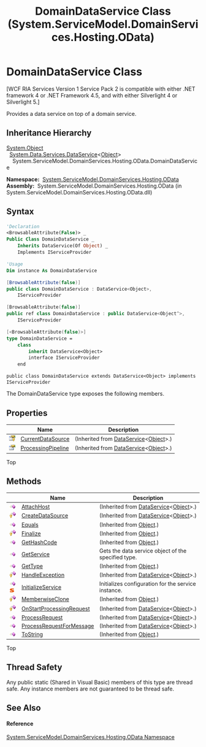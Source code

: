 ﻿---
title: DomainDataService Class (System.ServiceModel.DomainServices.Hosting.OData)
TOCTitle: DomainDataService Class
ms:assetid: T:System.ServiceModel.DomainServices.Hosting.OData.DomainDataService
ms:mtpsurl: https://msdn.microsoft.com/en-us/library/system.servicemodel.domainservices.hosting.odata.domaindataservice(v=VS.91)
ms:contentKeyID: 31289122
ms.date: 01/27/2012
mtps_version: v=VS.91
f1_keywords:
- System.ServiceModel.DomainServices.Hosting.OData.DomainDataService
dev_langs:
- CSharp
- JScript
- VB
- FSharp
- c++
api_location:
- System.ServiceModel.DomainServices.Hosting.OData.dll
api_name:
- System.ServiceModel.DomainServices.Hosting.OData.DomainDataService
api_type:
- Managed
topic_type:
- apiref
- kbSyntax
product_family_name: VS
ROBOTS: INDEX,FOLLOW
---

# DomainDataService Class

\[WCF RIA Services Version 1 Service Pack 2 is compatible with either .NET framework 4 or .NET Framework 4.5, and with either Silverlight 4 or Silverlight 5.\]

Provides a data service on top of a domain service.

## Inheritance Hierarchy

[System.Object](https://msdn.microsoft.com/en-us/library/e5kfa45b)  
  [System.Data.Services.DataService](https://msdn.microsoft.com/en-us/library/Cc646779)\<[Object](https://msdn.microsoft.com/en-us/library/e5kfa45b)\>  
    System.ServiceModel.DomainServices.Hosting.OData.DomainDataService  

**Namespace:**  [System.ServiceModel.DomainServices.Hosting.OData](ff688014\(v=vs.91\).md)  
**Assembly:**  System.ServiceModel.DomainServices.Hosting.OData (in System.ServiceModel.DomainServices.Hosting.OData.dll)

## Syntax

``` vb
'Declaration
<BrowsableAttribute(False)> _
Public Class DomainDataService _
    Inherits DataService(Of Object) _
    Implements IServiceProvider
```

``` vb
'Usage
Dim instance As DomainDataService
```

``` csharp
[BrowsableAttribute(false)]
public class DomainDataService : DataService<Object>, 
    IServiceProvider
```

``` c++
[BrowsableAttribute(false)]
public ref class DomainDataService : public DataService<Object^>, 
    IServiceProvider
```

``` fsharp
[<BrowsableAttribute(false)>]
type DomainDataService =  
    class
        inherit DataService<Object>
        interface IServiceProvider
    end
```

``` jscript
public class DomainDataService extends DataService<Object> implements IServiceProvider
```

The DomainDataService type exposes the following members.

## Properties

<table>
<thead>
<tr class="header">
<th> </th>
<th>Name</th>
<th>Description</th>
</tr>
</thead>
<tbody>
<tr class="odd">
<td><img src="images\Ff422448.protproperty(en-us,VS.91).gif" title="Protected property" alt="Protected property" /></td>
<td><a href="https://msdn.microsoft.com/en-us/library/Cc646632">CurrentDataSource</a></td>
<td>(Inherited from <a href="https://msdn.microsoft.com/en-us/library/Cc646779">DataService</a>&lt;<a href="https://msdn.microsoft.com/en-us/library/e5kfa45b">Object</a>&gt;.)</td>
</tr>
<tr class="even">
<td><img src="images\Ff422600.pubproperty(en-us,VS.91).gif" title="Public property" alt="Public property" /></td>
<td><a href="https://msdn.microsoft.com/en-us/library/Ee474212">ProcessingPipeline</a></td>
<td>(Inherited from <a href="https://msdn.microsoft.com/en-us/library/Cc646779">DataService</a>&lt;<a href="https://msdn.microsoft.com/en-us/library/e5kfa45b">Object</a>&gt;.)</td>
</tr>
</tbody>
</table>

Top

## Methods

<table>
<thead>
<tr class="header">
<th> </th>
<th>Name</th>
<th>Description</th>
</tr>
</thead>
<tbody>
<tr class="odd">
<td><img src="images\Ff423329.pubmethod(en-us,VS.91).gif" title="Public method" alt="Public method" /></td>
<td><a href="https://docs.microsoft.com/en-us/dotnet/api/system.data.services.dataservice-1.attachhost?redirectedfrom=MSDN#System_Data_Services_DataService_1_AttachHost_System_Data_Services_IDataServiceHost_">AttachHost</a></td>
<td>(Inherited from <a href="https://msdn.microsoft.com/en-us/library/Cc646779">DataService</a>&lt;<a href="https://msdn.microsoft.com/en-us/library/e5kfa45b">Object</a>&gt;.)</td>
</tr>
<tr class="even">
<td><img src="images\Ff422600.protmethod(en-us,VS.91).gif" title="Protected method" alt="Protected method" /></td>
<td><a href="https://msdn.microsoft.com/en-us/library/Cc646746">CreateDataSource</a></td>
<td>(Inherited from <a href="https://msdn.microsoft.com/en-us/library/Cc646779">DataService</a>&lt;<a href="https://msdn.microsoft.com/en-us/library/e5kfa45b">Object</a>&gt;.)</td>
</tr>
<tr class="odd">
<td><img src="images\Ff423329.pubmethod(en-us,VS.91).gif" title="Public method" alt="Public method" /></td>
<td><a href="https://docs.microsoft.com/en-us/dotnet/api/system.object.equals?redirectedfrom=MSDN#System_Object_Equals_System_Object_">Equals</a></td>
<td>(Inherited from <a href="https://msdn.microsoft.com/en-us/library/e5kfa45b">Object</a>.)</td>
</tr>
<tr class="even">
<td><img src="images\Ff422600.protmethod(en-us,VS.91).gif" title="Protected method" alt="Protected method" /></td>
<td><a href="https://msdn.microsoft.com/en-us/library/4k87zsw7">Finalize</a></td>
<td>(Inherited from <a href="https://msdn.microsoft.com/en-us/library/e5kfa45b">Object</a>.)</td>
</tr>
<tr class="odd">
<td><img src="images\Ff423329.pubmethod(en-us,VS.91).gif" title="Public method" alt="Public method" /></td>
<td><a href="https://msdn.microsoft.com/en-us/library/zdee4b3y">GetHashCode</a></td>
<td>(Inherited from <a href="https://msdn.microsoft.com/en-us/library/e5kfa45b">Object</a>.)</td>
</tr>
<tr class="even">
<td><img src="images\Ff423329.pubmethod(en-us,VS.91).gif" title="Public method" alt="Public method" /></td>
<td><a href="ff688020(v=vs.91).md">GetService</a></td>
<td>Gets the data service object of the specified type.</td>
</tr>
<tr class="odd">
<td><img src="images\Ff423329.pubmethod(en-us,VS.91).gif" title="Public method" alt="Public method" /></td>
<td><a href="https://msdn.microsoft.com/en-us/library/dfwy45w9">GetType</a></td>
<td>(Inherited from <a href="https://msdn.microsoft.com/en-us/library/e5kfa45b">Object</a>.)</td>
</tr>
<tr class="even">
<td><img src="images\Ff422600.protmethod(en-us,VS.91).gif" title="Protected method" alt="Protected method" /></td>
<td><a href="https://docs.microsoft.com/en-us/dotnet/api/system.data.services.dataservice-1.handleexception?redirectedfrom=MSDN#System_Data_Services_DataService_1_HandleException_System_Data_Services_HandleExceptionArgs_">HandleException</a></td>
<td>(Inherited from <a href="https://msdn.microsoft.com/en-us/library/Cc646779">DataService</a>&lt;<a href="https://msdn.microsoft.com/en-us/library/e5kfa45b">Object</a>&gt;.)</td>
</tr>
<tr class="odd">
<td><img src="images\Ff423329.pubmethod(en-us,VS.91).gif" title="Public method" alt="Public method" /><img src="images\Ff423197.static(en-us,VS.91).gif" title="Static member" alt="Static member" /></td>
<td><a href="ff688017(v=vs.91).md">InitializeService</a></td>
<td>Initializes configuration for the service instance.</td>
</tr>
<tr class="even">
<td><img src="images\Ff422600.protmethod(en-us,VS.91).gif" title="Protected method" alt="Protected method" /></td>
<td><a href="https://msdn.microsoft.com/en-us/library/57ctke0a">MemberwiseClone</a></td>
<td>(Inherited from <a href="https://msdn.microsoft.com/en-us/library/e5kfa45b">Object</a>.)</td>
</tr>
<tr class="odd">
<td><img src="images\Ff422600.protmethod(en-us,VS.91).gif" title="Protected method" alt="Protected method" /></td>
<td><a href="https://docs.microsoft.com/en-us/dotnet/api/system.data.services.dataservice-1.onstartprocessingrequest?redirectedfrom=MSDN#System_Data_Services_DataService_1_OnStartProcessingRequest_System_Data_Services_ProcessRequestArgs_">OnStartProcessingRequest</a></td>
<td>(Inherited from <a href="https://msdn.microsoft.com/en-us/library/Cc646779">DataService</a>&lt;<a href="https://msdn.microsoft.com/en-us/library/e5kfa45b">Object</a>&gt;.)</td>
</tr>
<tr class="even">
<td><img src="images\Ff423329.pubmethod(en-us,VS.91).gif" title="Public method" alt="Public method" /></td>
<td><a href="https://msdn.microsoft.com/en-us/library/Cc646951">ProcessRequest</a></td>
<td>(Inherited from <a href="https://msdn.microsoft.com/en-us/library/Cc646779">DataService</a>&lt;<a href="https://msdn.microsoft.com/en-us/library/e5kfa45b">Object</a>&gt;.)</td>
</tr>
<tr class="odd">
<td><img src="images\Ff423329.pubmethod(en-us,VS.91).gif" title="Public method" alt="Public method" /></td>
<td><a href="https://docs.microsoft.com/en-us/dotnet/api/system.data.services.dataservice-1.processrequestformessage?redirectedfrom=MSDN#System_Data_Services_DataService_1_ProcessRequestForMessage_System_IO_Stream_">ProcessRequestForMessage</a></td>
<td>(Inherited from <a href="https://msdn.microsoft.com/en-us/library/Cc646779">DataService</a>&lt;<a href="https://msdn.microsoft.com/en-us/library/e5kfa45b">Object</a>&gt;.)</td>
</tr>
<tr class="even">
<td><img src="images\Ff423329.pubmethod(en-us,VS.91).gif" title="Public method" alt="Public method" /></td>
<td><a href="https://msdn.microsoft.com/en-us/library/7bxwbwt2">ToString</a></td>
<td>(Inherited from <a href="https://msdn.microsoft.com/en-us/library/e5kfa45b">Object</a>.)</td>
</tr>
</tbody>
</table>

Top

## Thread Safety

Any public static (Shared in Visual Basic) members of this type are thread safe. Any instance members are not guaranteed to be thread safe.

## See Also

#### Reference

[System.ServiceModel.DomainServices.Hosting.OData Namespace](ff688014\(v=vs.91\).md)

